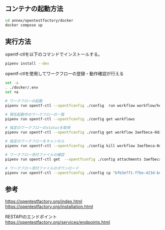 ## コンテナの起動方法

```bash
cd annex/opentestfactory/docker
docker compose up
```

## 実行方法

opentf-ctlを以下のコマンドでインストールする。

```bash
pipenv install --dev
```

opentf-ctlを使用してワークフローの登録・動作確認が行える

```bash
set -a
. ./docker/.env
set +a

# ワークフローの起動
pipenv run opentf-ctl --opentfconfig ./config  run workflow workflow/hello.yml

# 現在起動中のワークフローの一覧
pipenv run opentf-ctl --opentfconfig ./config get workflows

# 指定のワークフローのstatusを取得
pipenv run opentf-ctl --opentfconfig ./config get workflow 3aefbeca-0da3-41ff-9cfd-4fae2ac9059b

# 指定のワークフローをキャンセル
pipenv run opentf-ctl --opentfconfig ./config kill workflow 3aefbeca-0da3-41ff-9cfd-4fae2ac9059b

# ワークフロー添付ファイルの確認
pipenv run opentf-ctl get  --opentfconfig ./config attachments 3aefbeca-0da3-41ff-9cfd-4fae2ac9059b

# ワークフロー添付ファイルのダウンロード
pipenv run opentf-ctl --opentfconfig ./config cp "bfb3eff1-ffbe-423d-be7a-7f3c58547cbc:*" ./tmp

```

## 参考
https://opentestfactory.org/index.html
https://opentestfactory.org/installation.html

RESTAPIのエンドポイント
https://opentestfactory.org/services/endpoints.html